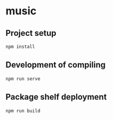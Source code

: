 # music
## Project setup
```
npm install
```
## Development of compiling
```
npm run serve
```
## Package shelf deployment
```
npm run build
```
